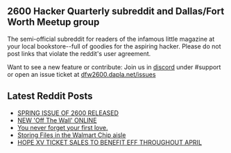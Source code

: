 ## 2600 Hacker Quarterly subreddit and Dallas/Fort Worth Meetup group
The semi-official subreddit for readers of the infamous little magazine at your local bookstore--full of goodies for the aspiring hacker. Please do not post links that violate the reddit's user agreement.

Want to see a new feature or contribute: 
Join us in [discord](https://dfw2600.dapla.net/chat) under #support or open an issue ticket at [dfw2600.dapla.net/issues](https://dfw2600.dapla.net/issues)

## Latest Reddit Posts
<!-- BLOG-POST-LIST:START -->
- [SPRING ISSUE OF 2600 RELEASED](https://2600.com/content/spring-issue-2600-released-18)
- [NEW 'Off The Wall' ONLINE](https://2600.com/wall/02-04-2024)
- [You never forget your first love.](https://www.reddit.com/r/2600/comments/1btzy8a/you_never_forget_your_first_love/)
- [Storing Files in the Walmart Chip aisle](https://www.reddit.com/r/2600/comments/1btesxr/storing_files_in_the_walmart_chip_aisle/)
- [HOPE XV TICKET SALES TO BENEFIT EFF THROUGHOUT APRIL](https://2600.com/content/hope-xv-ticket-sales-benefit-eff-throughout-april)
<!-- BLOG-POST-LIST:END -->
